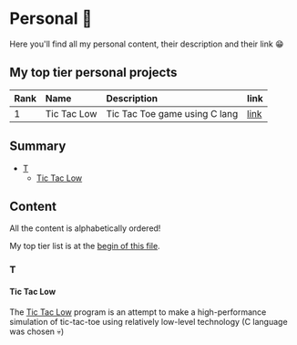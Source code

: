 # Personal 🎉

Here you'll find all my personal content, their
description and their link 😁

## My top tier personal projects

<div align="center">

| Rank | Name        | Description                   | link                                            |
|:-----|:------------|:------------------------------|:------------------------------------------------|
| 1    | Tic Tac Low | Tic Tac Toe game using C lang | [link](https://github.com/nasccped/tic-tac-low) |

</div>

## Summary

- [T](#t)
  - [Tic Tac Low](#tic-tac-low)

## Content

All the content is alphabetically ordered!

My top tier list is at the
[begin of this file](#my-top-tier-personal-projects).

### T

#### Tic Tac Low

The [Tic Tac Low](https://github.com/nasccped/tic-tac-low)
program is an attempt to make a high-performance simulation of
tic-tac-toe using relatively low-level technology
(C language was chosen 💀)
